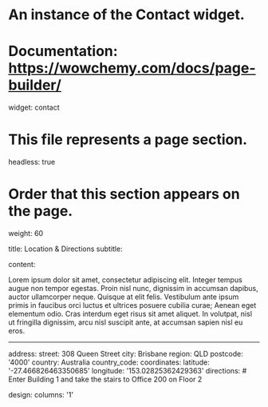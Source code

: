 # An instance of the Contact widget.
# Documentation: https://wowchemy.com/docs/page-builder/
widget: contact

# This file represents a page section.
headless: true

# Order that this section appears on the page.
weight: 60

title: Location & Directions
subtitle:

content:

Lorem ipsum dolor sit amet, consectetur adipiscing elit. Integer tempus augue non tempor egestas. Proin nisl nunc, dignissim in accumsan dapibus, auctor ullamcorper neque. Quisque at elit felis. Vestibulum ante ipsum primis in faucibus orci luctus et ultrices posuere cubilia curae; Aenean eget elementum odio. Cras interdum eget risus sit amet aliquet. In volutpat, nisl ut fringilla dignissim, arcu nisl suscipit ante, at accumsan sapien nisl eu eros.

---

  address:
    street: 308 Queen Street
    city: Brisbane
    region: QLD
    postcode: '4000'
    country: Australia
    country_code: 
  coordinates:
    latitude: '-27.466826463350685'
    longitude: '153.02825362429363'
  directions: # Enter Building 1 and take the stairs to Office 200 on Floor 2

design:
  columns: '1'
